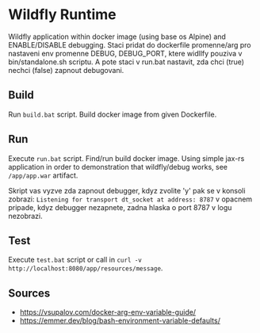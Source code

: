# Wildfly Runtime
Wildfly application within docker image (using base os Alpine) and ENABLE/DISABLE debugging. Staci pridat do dockerfile promenne/arg pro nastaveni env promenne DEBUG, DEBUG_PORT, ktere widllfy pouziva v bin/standalone.sh scriptu. A pote staci v run.bat nastavit, zda chci (true) nechci (false) zapnout debugovani.

## Build
Run ```build.bat``` script. Build docker image from given Dockerfile.

## Run
Execute ```run.bat``` script. Find/run build docker image. Using simple jax-rs application in order to demonstration that wildfly/debug works, see ```/app/app.war``` artifact.

Skript vas vyzve zda zapnout debugger, kdyz zvolite 'y' pak se v konsoli zobrazi:
```Listening for transport dt_socket at address: 8787```
v opacnem pripade, kdyz debugger nezapnete, zadna hlaska o port 8787 v logu nezobrazi.

## Test
Execute ```test.bat``` script or call in ```curl -v http://localhost:8080/app/resources/message```.

## Sources
+ https://vsupalov.com/docker-arg-env-variable-guide/
+ https://emmer.dev/blog/bash-environment-variable-defaults/
